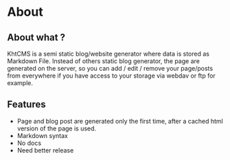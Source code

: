 About
=====

About what ?
---------------

KhtCMS is a semi static blog/website generator where data is stored as Markdown File.
Instead of others static blog generator, the page are generated on the server, so you can add / edit / remove your page/posts from everywhere if you have access to your storage via webdav or ftp for example.


Features
----------
* Page and blog post are generated only the first time, after a cached html version of the page is used.
* Markdown syntax
* No docs
* Need better release
